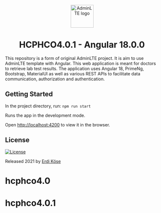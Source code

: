 <p align="center" style="margin-bottom: 32px">
  <a href="https://erdkse.com" >
    <img src="https://raw.githubusercontent.com/erdkse/adminlte-3-angular/main/src/assets/img/logo.png" alt="AdminLTE logo" width="75" height="75">
  </a>
</p>

<h1 align="center">HCPHCO4.0.1 - Angular 18.0.0</h1>

<p>
  This repository is a form of original AdminLTE project. It is aim to use AdminLTE template with Angular. This web application is meant for doctors to retrieve lab test results. The application uses Angular 18, PrimeNg, Bootstrap, MaterialUI as well as various REST APIs to facilitate data communication, authorization and authentication. 
<br>

<span align="center">

</span>

## Getting Started 


In the project directory, run: `npm run start`

Runs the app in the development mode.

Open [http://localhost:4200](http://localhost:4200) to view it in the browser.



## License

[![License](https://img.shields.io/github/license/erdkse/adminlte-3-angular.svg)](/LICENSE)

Released 2021 by [Erdi Köse](https://erdkse.com)


# hcphco4.0
# hcphco4.0.1
